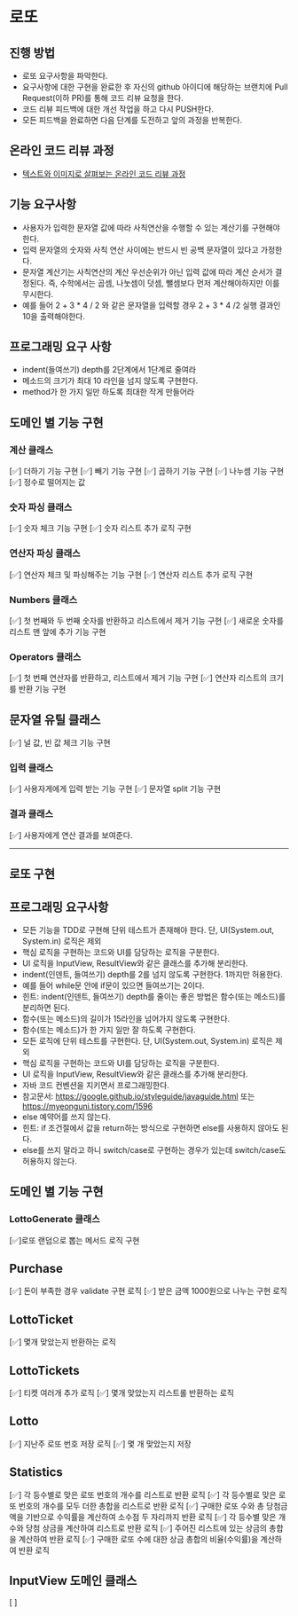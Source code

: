 # 로또
## 진행 방법
* 로또 요구사항을 파악한다.
* 요구사항에 대한 구현을 완료한 후 자신의 github 아이디에 해당하는 브랜치에 Pull Request(이하 PR)를 통해 코드 리뷰 요청을 한다.
* 코드 리뷰 피드백에 대한 개선 작업을 하고 다시 PUSH한다.
* 모든 피드백을 완료하면 다음 단계를 도전하고 앞의 과정을 반복한다.

## 온라인 코드 리뷰 과정
* [텍스트와 이미지로 살펴보는 온라인 코드 리뷰 과정](https://github.com/next-step/nextstep-docs/tree/master/codereview)

## 기능 요구사항
- 사용자가 입력한 문자열 값에 따라 사칙연산을 수행할 수 있는 계산기를 구현해야 한다.
- 입력 문자열의 숫자와 사칙 연산 사이에는 반드시 빈 공백 문자열이 있다고 가정한다.
- 문자열 계산기는 사칙연산의 계산 우선순위가 아닌 입력 값에 따라 계산 순서가 결정된다. 즉, 수학에서는 곱셈, 나눗셈이 덧셈, 뺄셈보다 먼저 계산해야하지만 이를 무시한다.
- 예를 들어 2 + 3 * 4 / 2 와 같은 문자열을 입력할 경우 2 + 3 * 4 /2 실행 결과인 10을 출력해야한다. 

## 프로그래밍 요구 사항
- indent(들여쓰기) depth를 2단계에서 1단계로 줄여라 
- 메소드의 크기가 최대 10 라인을 넘지 않도록 구현한다. 
- method가 한 가지 일만 하도록 최대한 작게 만들어라


## 도메인 별 기능 구현 

### 계산 클래스
[✅] 더하기 기능 구현
[✅] 빼기 기능 구현
[✅] 곱하기 기능 구현
[✅] 나누셈 기능 구현
[✅] 정수로 떨어지는 값

### 숫자 파싱 클래스
[✅] 숫자 체크 기능 구현
[✅] 숫자 리스트 추가 로직 구현

### 연산자 파싱 클래스
[✅] 연산자 체크 및 파싱해주는 기능 구현
[✅] 연산자 리스트 추가 로직 구현

### Numbers 클래스
[✅] 첫 번째와 두 번째 숫자를 반환하고 리스트에서 제거 기능 구현
[✅] 새로운 숫자를 리스트 맨 앞에 추가 기능 구현

### Operators 클래스
[✅] 첫 번째 연산자를 반환하고, 리스트에서 제거 기능 구현
[✅] 연산자 리스트의 크기를 반환 기능 구현

## 문자열 유틸 클래스
[✅] 널 값, 빈 값 체크 기능 구현

### 입력 클래스
[✅] 사용자게에게 입력 받는 기능 구현
[✅] 문자열 split 기능 구현

### 결과 클래스
[✅] 사용자에게 연산 결과를 보여준다.


---
## 로또 구현

## 프로그래밍 요구사항
- 모든 기능을 TDD로 구현해 단위 테스트가 존재해야 한다. 단, UI(System.out, System.in) 로직은 제외
- 핵심 로직을 구현하는 코드와 UI를 담당하는 로직을 구분한다.
- UI 로직을 InputView, ResultView와 같은 클래스를 추가해 분리한다.
- indent(인덴트, 들여쓰기) depth를 2를 넘지 않도록 구현한다. 1까지만 허용한다.
- 예를 들어 while문 안에 if문이 있으면 들여쓰기는 2이다.
- 힌트: indent(인덴트, 들여쓰기) depth를 줄이는 좋은 방법은 함수(또는 메소드)를 분리하면 된다.
- 함수(또는 메소드)의 길이가 15라인을 넘어가지 않도록 구현한다.
- 함수(또는 메소드)가 한 가지 일만 잘 하도록 구현한다.
- 모든 로직에 단위 테스트를 구현한다. 단, UI(System.out, System.in) 로직은 제외
- 핵심 로직을 구현하는 코드와 UI를 담당하는 로직을 구분한다.
- UI 로직을 InputView, ResultView와 같은 클래스를 추가해 분리한다.
- 자바 코드 컨벤션을 지키면서 프로그래밍한다.
- 참고문서: https://google.github.io/styleguide/javaguide.html 또는 https://myeonguni.tistory.com/1596
- else 예약어를 쓰지 않는다.
- 힌트: if 조건절에서 값을 return하는 방식으로 구현하면 else를 사용하지 않아도 된다.
- else를 쓰지 말라고 하니 switch/case로 구현하는 경우가 있는데 switch/case도 허용하지 않는다.


## 도메인 별 기능 구현

### LottoGenerate 클래스
[✅]로또 랜덤으로 뽑는 메서드 로직 구현

## Purchase
[✅] 돈이 부족한 경우 validate 구현 로직
[✅] 받은 금액 1000원으로 나누는 구현 로직

## LottoTicket
[✅] 몇개 맞았는지 반환하는 로직

## LottoTickets
[✅] 티켓 여러개 추가 로직
[✅] 몇개 맞았는지 리스트롤 반환하는 로직

## Lotto
[✅] 지난주 로또 번호 저장 로직
[✅] 몇 개 맞았는지 저장

## Statistics
[✅] 각 등수별로 맞은 로또 번호의 개수를 리스트로 반환 로직
[✅] 각 등수별로 맞은 로또 번호의 개수를 모두 더한 총합을 리스트로 반환 로직
[✅] 구매한 로또 수와 총 당첨금액을 기반으로 수익률을 계산하여 소수점 두 자리까지 반환 로직
[✅] 각 등수별 맞은 개수와 당첨 상금을 계산하여 리스트로 반환 로직
[✅] 주어진 리스트에 있는 상금의 총합을 계산하여 반환 로직
[✅] 구매한 로또 수에 대한 상금 총합의 비율(수익률)을 계산하여 반환 로직


## InputView 도메인 클래스
[ ] 